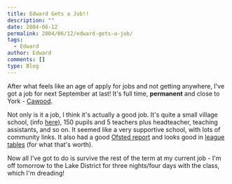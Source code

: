 ```yaml
---
title: Edward Gets a Job!!
description: ""
date: 2004-06-12
permalink: 2004/06/12/edward-gets-a-job/
tags:
  - Edward
author: Edward
comments: []
type: Blog
---
```


After what feels like an age of apply for jobs and not getting anywhere,
I\'ve got a job for next September at last! It\'s full time,
**permanent** and close to York - [Cawood][1].

Not only is it a job, I think it\'s actually a good job. It\'s quite a
small village school, (info [here][2]), 150 pupils and 5 teachers plus
headteacher, teaching assistants, and so on. It seemed like a very
supportive school, with lots of community links. It also had a good
[Ofsted report][3] and looks good in [league tables][4] (for what
that\'s worth).

Now all I\'ve got to do is survive the rest of the term at my current
job - I\'m off tomorrow to the Lake District for three nights/four days
with the class, which I\'m dreading!



[1]: https://www.multimap.com/p/browse.cgi?local=h&scale=100000&pc=YO83SQ&title=Cawood+CE+Primary+School
[2]: https://www.schoolsdirectory.com/details.asp?id=16042&type=0&gender=0&boarding=0&db=hcgaz&pc=YO8+3SQ&place=cawood
[3]: https://www.ofsted.gov.uk/reports/index.cfm?fuseaction=summary&id=121625
[4]: https://news.bbc.co.uk/1/shared/bsp/hi/education/03/school_tables/primary_schools/html/815_3355.stm

